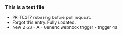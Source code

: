 ### This is a test file

* PR-TEST7 rebasing before pull request.
* Forgot this entry. Fully updated.
* New 2-28  - A - Generic webhook trigger - trigger 4a

